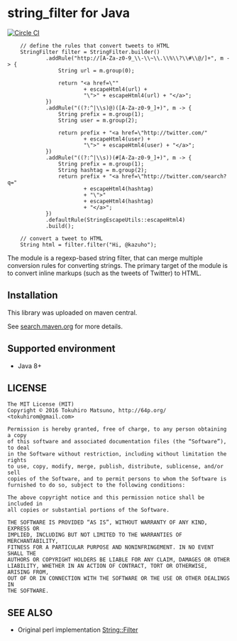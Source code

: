 # string_filter for Java

[![Circle CI](https://circleci.com/gh/tokuhirom/string_filter.svg?style=svg)](https://circleci.com/gh/tokuhirom/string_filter)

        // define the rules that convert tweets to HTML
        StringFilter filter = StringFilter.builder()
                .addRule("http://[A-Za-z0-9_\\-\\~\\.\\%\\?\\#\\@/]+", m -> {
                    String url = m.group(0);

                    return "<a href=\""
                            + escapeHtml4(url) +
                            "\">" + escapeHtml4(url) + "</a>";
                })
                .addRule("((?:^|\\s)@)([A-Za-z0-9_]+)", m -> {
                    String prefix = m.group(1);
                    String user = m.group(2);

                    return prefix + "<a href=\"http://twitter.com/"
                            + escapeHtml4(user) +
                            "\">" + escapeHtml4(user) + "</a>";
                })
                .addRule("((?:^|\\s))(#[A-Za-z0-9_]+)", m -> {
                    String prefix = m.group(1);
                    String hashtag = m.group(2);
                    return prefix + "<a href=\"http://twitter.com/search?q="
                            + escapeHtml4(hashtag)
                            + "\">"
                            + escapeHtml4(hashtag)
                            + "</a>";
                })
                .defaultRule(StringEscapeUtils::escapeHtml4)
                .build();

        // convert a tweet to HTML
        String html = filter.filter("Hi, @kazuho");

The module is a regexp-based string filter, that can merge multiple conversion rules for converting strings. The primary target of the module is to convert inline markups (such as the tweets of Twitter) to HTML.

## Installation

This library was uploaded on maven central.

See [search.maven.org](http://search.maven.org/#search%7Cga%7C1%7Cg%3A%22me.geso.string_filter%22) for more details.

## Supported environment

 * Java 8+

## LICENSE

    The MIT License (MIT)
    Copyright © 2016 Tokuhiro Matsuno, http://64p.org/ <tokuhirom@gmail.com>

    Permission is hereby granted, free of charge, to any person obtaining a copy
    of this software and associated documentation files (the “Software”), to deal
    in the Software without restriction, including without limitation the rights
    to use, copy, modify, merge, publish, distribute, sublicense, and/or sell
    copies of the Software, and to permit persons to whom the Software is
    furnished to do so, subject to the following conditions:

    The above copyright notice and this permission notice shall be included in
    all copies or substantial portions of the Software.

    THE SOFTWARE IS PROVIDED “AS IS”, WITHOUT WARRANTY OF ANY KIND, EXPRESS OR
    IMPLIED, INCLUDING BUT NOT LIMITED TO THE WARRANTIES OF MERCHANTABILITY,
    FITNESS FOR A PARTICULAR PURPOSE AND NONINFRINGEMENT. IN NO EVENT SHALL THE
    AUTHORS OR COPYRIGHT HOLDERS BE LIABLE FOR ANY CLAIM, DAMAGES OR OTHER
    LIABILITY, WHETHER IN AN ACTION OF CONTRACT, TORT OR OTHERWISE, ARISING FROM,
    OUT OF OR IN CONNECTION WITH THE SOFTWARE OR THE USE OR OTHER DEALINGS IN
    THE SOFTWARE.

## SEE ALSO

 * Original perl implementation [String::Filter](https://metacpan.org/pod/String::Filter)